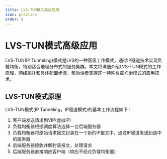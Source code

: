 ```yaml
---
title: LVS-TUN模式高级应用
icon: practice
order: 8
---
```


# LVS-TUN模式高级应用

LVS-TUN(IP Tunneling)模式是LVS的一种高级工作模式，通过IP隧道技术实现负载均衡，特别适合地理分布式的服务集群。本文将详细介绍LVS-TUN模式的工作原理、网络拓扑和具体配置步骤，帮助读者掌握这一特殊负载均衡模式的应用技术。

## LVS-TUN模式原理

LVS-TUN模式(IP Tunneling，IP隧道模式)的基本工作流程如下：

1. 客户端发送请求到VIP(虚拟IP)
2. 负载均衡器根据调度算法选择一台后端服务器
3. 负载均衡器将原始请求报文封装在一个新的IP报文中，通过IP隧道发送到选中的服务器
4. 后端服务器接收并解封装报文，处理请求
5. 后端服务器直接响应客户端（响应不经过负载均衡器）
